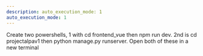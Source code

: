 ```yaml
---
description: auto_execution_mode: 1
auto_execution_mode: 1
---
```


Create two powershells, 1 with cd frontend_vue then npm run dev. 2nd is cd projectalpav1 then python manage.py runserver. Open both of these in a new terminal